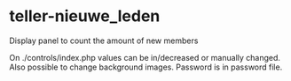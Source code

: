 # teller-nieuwe_leden
Display panel to count the amount of new members

On ./controls/index.php values can be in/decreased or manually changed. Also possible to change background images. Password is in password file. 
